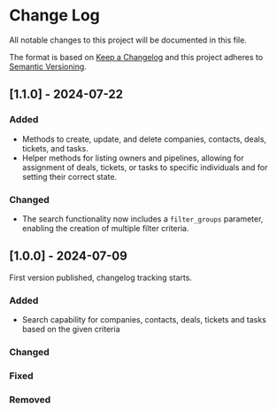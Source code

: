 # Change Log
All notable changes to this project will be documented in this file.
 
The format is based on [Keep a Changelog](http://keepachangelog.com/)
and this project adheres to [Semantic Versioning](http://semver.org/).

## [1.1.0] - 2024-07-22
 
### Added
- Methods to create, update, and delete companies, contacts, deals, tickets, and tasks.
- Helper methods for listing owners and pipelines, allowing for assignment of deals, tickets, or tasks to specific individuals and for setting their correct state.

### Changed
- The search functionality now includes a `filter_groups` parameter, enabling the creation of multiple filter criteria.
 
## [1.0.0] - 2024-07-09
 
First version published, changelog tracking starts.
 
### Added
- Search capability for companies, contacts, deals, tickets and tasks based on the given criteria

### Changed
 
### Fixed

### Removed
